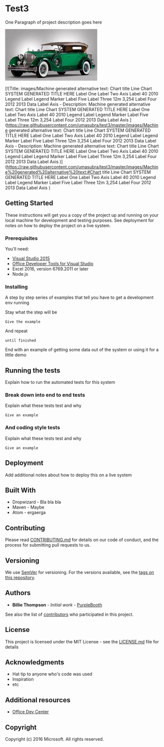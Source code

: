 
# Test3

One Paragraph of project description goes here

[![Title: images/image1471556315801.Jpeg](https://raw.githubusercontent.com/umasubra/test3/master/images/image1471556315801.Jpeg)](https://raw.githubusercontent.com/umasubra/test3/master/images/image1471556315801.Jpeg)

[![Title: images/Machine generated alternative text:
Chart title 
Line Chart 
SYSTEM GENERATED TITLE HERE 
Label One 
Label Two 
Axis Label 40 
2010 
Legend Label 
Legend Marker 
Label Five 
Label Three 
12m 
3,254 
Label Four 
2012 
2013 
Data Label 
Axis  - Description: Machine generated alternative text:
Chart title 
Line Chart 
SYSTEM GENERATED TITLE HERE 
Label One 
Label Two 
Axis Label 40 
2010 
Legend Label 
Legend Marker 
Label Five 
Label Three 
12m 
3,254 
Label Four 
2012 
2013 
Data Label 
Axis ](https://raw.githubusercontent.com/umasubra/test3/master/images/Machine generated alternative text:
Chart title 
Line Chart 
SYSTEM GENERATED TITLE HERE 
Label One 
Label Two 
Axis Label 40 
2010 
Legend Label 
Legend Marker 
Label Five 
Label Three 
12m 
3,254 
Label Four 
2012 
2013 
Data Label 
Axis  - Description: Machine generated alternative text:
Chart title 
Line Chart 
SYSTEM GENERATED TITLE HERE 
Label One 
Label Two 
Axis Label 40 
2010 
Legend Label 
Legend Marker 
Label Five 
Label Three 
12m 
3,254 
Label Four 
2012 
2013 
Data Label 
Axis )](https://raw.githubusercontent.com/umasubra/test3/master/images/Machine%20generated%20alternative%20text:#Chart title 
Line Chart 
SYSTEM GENERATED TITLE HERE 
Label One 
Label Two 
Axis Label 40 
2010 
Legend Label 
Legend Marker 
Label Five 
Label Three 
12m 
3,254 
Label Four 
2012 
2013 
Data Label 
Axis )

## Getting Started

These instructions will get you a copy of the project up and running on your local machine for development and testing purposes. See deployment for notes on how to deploy the project on a live system.

### Prerequisites

You'll need:

*   [Visual Studio 2015](https://www.visualstudio.com/downloads/download-visual-studio-vs.aspx)
*   [Office Developer Tools for Visual Studio](https://www.visualstudio.com/en-us/features/office-tools-vs.aspx)
*   Excel 2016, version 6769.2011 or later
*   Node.js

### Installing

A step by step series of examples that tell you have to get a development env running

Stay what the step will be

```
Give the example
```

And repeat

```
until finished
```

End with an example of getting some data out of the system or using it for a little demo

## Running the tests

Explain how to run the automated tests for this system

### Break down into end to end tests

Explain what these tests test and why

```
Give an example
```

### And coding style tests

Explain what these tests test and why

```
Give an example
```

## Deployment

Add additional notes about how to deploy this on a live system

## Built With

*   Dropwizard - Bla bla bla
*   Maven - Maybe
*   Atom - ergaerga

## Contributing

Please read [CONTRIBUTING.md](CONTRIBUTING.md) for details on our code of conduct, and the process for submitting pull requests to us.

## Versioning

We use [SemVer](http://semver.org/) for versioning. For the versions available, see the [tags on this repository](https://github.com/your/project/tags).

## Authors

*   **Billie Thompson** - _Initial work_ - [PurpleBooth](https://github.com/PurpleBooth)

See also the list of [contributors](https://github.com/your/project/contributors) who participated in this project.

## License

This project is licensed under the MIT License - see the [LICENSE.md](LICENSE.md) file for details

## Acknowledgments

*   Hat tip to anyone who's code was used
*   Inspiration
*   etc

## Additional resources

*   [Office Dev Center](http://dev.office.com/)

## Copyright

Copyright (c) 2016 Microsoft. All rights reserved.
